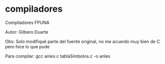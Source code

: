 compiladores
============

Compiladores FPUNA

Autor: Gilbero Duarte

Obs: Solo modifiqué parte del fuente original, no me acuerdo muy bien de C pero hice lo que pude

Para compilar: gcc anlex.c tablaSimbolos.c -o anlex